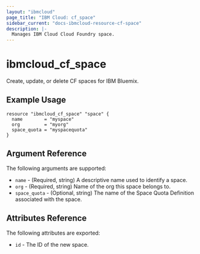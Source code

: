 ```yaml
---
layout: "ibmcloud"
page_title: "IBM Cloud: cf_space"
sidebar_current: "docs-ibmcloud-resource-cf-space"
description: |-
  Manages IBM Cloud Cloud Foundry space.
---
```


# ibmcloud\_cf_space

Create, update, or delete CF spaces for IBM Bluemix.

## Example Usage

```hcl
resource "ibmcloud_cf_space" "space" {
  name        = "myspace"
  org         = "myorg"
  space_quota = "myspacequota"
}
```

## Argument Reference

The following arguments are supported:

* `name` - (Required, string) A descriptive name used to identify a space.
* `org` - (Required, string) Name of the org this space belongs to.
* `space_quota` - (Optional, string) The name of the Space Quota Definition associated with the space.

## Attributes Reference

The following attributes are exported:

* `id` - The ID of the new space.
